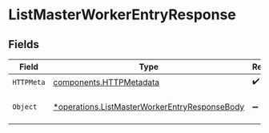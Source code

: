 # ListMasterWorkerEntryResponse


## Fields

| Field                                                                                                         | Type                                                                                                          | Required                                                                                                      | Description                                                                                                   |
| ------------------------------------------------------------------------------------------------------------- | ------------------------------------------------------------------------------------------------------------- | ------------------------------------------------------------------------------------------------------------- | ------------------------------------------------------------------------------------------------------------- |
| `HTTPMeta`                                                                                                    | [components.HTTPMetadata](../../models/components/httpmetadata.md)                                            | :heavy_check_mark:                                                                                            | N/A                                                                                                           |
| `Object`                                                                                                      | [*operations.ListMasterWorkerEntryResponseBody](../../models/operations/listmasterworkerentryresponsebody.md) | :heavy_minus_sign:                                                                                            | a list of MasterWorkerEntry objects                                                                           |
